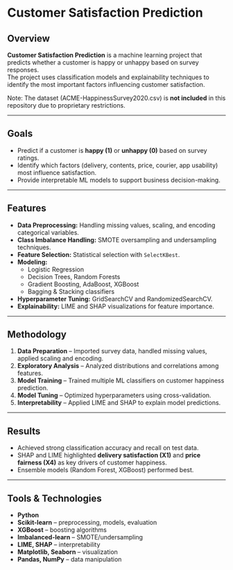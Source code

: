 # Customer Satisfaction Prediction  

## Overview  
**Customer Satisfaction Prediction** is a machine learning project that predicts whether a customer is happy or unhappy based on survey responses.  
The project uses classification models and explainability techniques to identify the most important factors influencing customer satisfaction.   

Note: The dataset (ACME-HappinessSurvey2020.csv) is **not included** in this repository due to proprietary restrictions.  

---

## Goals  
- Predict if a customer is **happy (1)** or **unhappy (0)** based on survey ratings.  
- Identify which factors (delivery, contents, price, courier, app usability) most influence satisfaction.  
- Provide interpretable ML models to support business decision-making.  

---

## Features  
- **Data Preprocessing:** Handling missing values, scaling, and encoding categorical variables.  
- **Class Imbalance Handling:** SMOTE oversampling and undersampling techniques.  
- **Feature Selection:** Statistical selection with `SelectKBest`.  
- **Modeling:**  
  - Logistic Regression  
  - Decision Trees, Random Forests  
  - Gradient Boosting, AdaBoost, XGBoost  
  - Bagging & Stacking classifiers  
- **Hyperparameter Tuning:** GridSearchCV and RandomizedSearchCV.  
- **Explainability:** LIME and SHAP visualizations for feature importance.  

---

## Methodology  
1. **Data Preparation** – Imported survey data, handled missing values, applied scaling and encoding.  
2. **Exploratory Analysis** – Analyzed distributions and correlations among features.  
3. **Model Training** – Trained multiple ML classifiers on customer happiness prediction.  
4. **Model Tuning** – Optimized hyperparameters using cross-validation.  
5. **Interpretability** – Applied LIME and SHAP to explain model predictions.  

---

## Results  
- Achieved strong classification accuracy and recall on test data.  
- SHAP and LIME highlighted **delivery satisfaction (X1)** and **price fairness (X4)** as key drivers of customer happiness.  
- Ensemble models (Random Forest, XGBoost) performed best.  

---

## Tools & Technologies  
- **Python**  
- **Scikit-learn** – preprocessing, models, evaluation  
- **XGBoost** – boosting algorithms  
- **Imbalanced-learn** – SMOTE/undersampling  
- **LIME, SHAP** – interpretability  
- **Matplotlib, Seaborn** – visualization  
- **Pandas, NumPy** – data manipulation  
